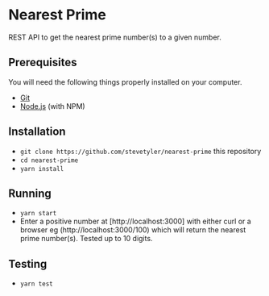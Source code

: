 # Nearest Prime

REST API to get the nearest prime number(s) to a given number.

## Prerequisites

You will need the following things properly installed on your computer.

* [Git](http://git-scm.com/)
* [Node.js](http://nodejs.org/) (with NPM)


## Installation

* `git clone https://github.com/stevetyler/nearest-prime` this repository
* `cd nearest-prime`
* `yarn install`


## Running

* `yarn start`
* Enter a positive number at [http://localhost:3000] with either curl or a browser eg (http://localhost:3000/100) which will return the nearest prime number(s). Tested up to 10 digits.


## Testing

* `yarn test`
